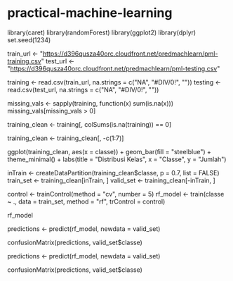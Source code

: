 # practical-machine-learning
library(caret)
library(randomForest)
library(ggplot2)
library(dplyr)
set.seed(1234)

train_url <- "https://d396qusza40orc.cloudfront.net/predmachlearn/pml-training.csv"
test_url <- "https://d396qusza40orc.cloudfront.net/predmachlearn/pml-testing.csv"

training <- read.csv(train_url, na.strings = c("NA", "#DIV/0!", ""))
testing <- read.csv(test_url, na.strings = c("NA", "#DIV/0!", ""))

missing_vals <- sapply(training, function(x) sum(is.na(x)))
missing_vals[missing_vals > 0]

training_clean <- training[, colSums(is.na(training)) == 0]

training_clean <- training_clean[, -c(1:7)]

ggplot(training_clean, aes(x = classe)) +
  geom_bar(fill = "steelblue") +
  theme_minimal() +
  labs(title = "Distribusi Kelas", x = "Classe", y = "Jumlah")
  
inTrain <- createDataPartition(training_clean$classe, p = 0.7, list = FALSE)
train_set <- training_clean[inTrain, ]
valid_set <- training_clean[-inTrain, ]

control <- trainControl(method = "cv", number = 5)
rf_model <- train(classe ~ ., data = train_set, method = "rf", trControl = control)

rf_model

predictions <- predict(rf_model, newdata = valid_set)

confusionMatrix(predictions, valid_set$classe)

predictions <- predict(rf_model, newdata = valid_set)

confusionMatrix(predictions, valid_set$classe)
